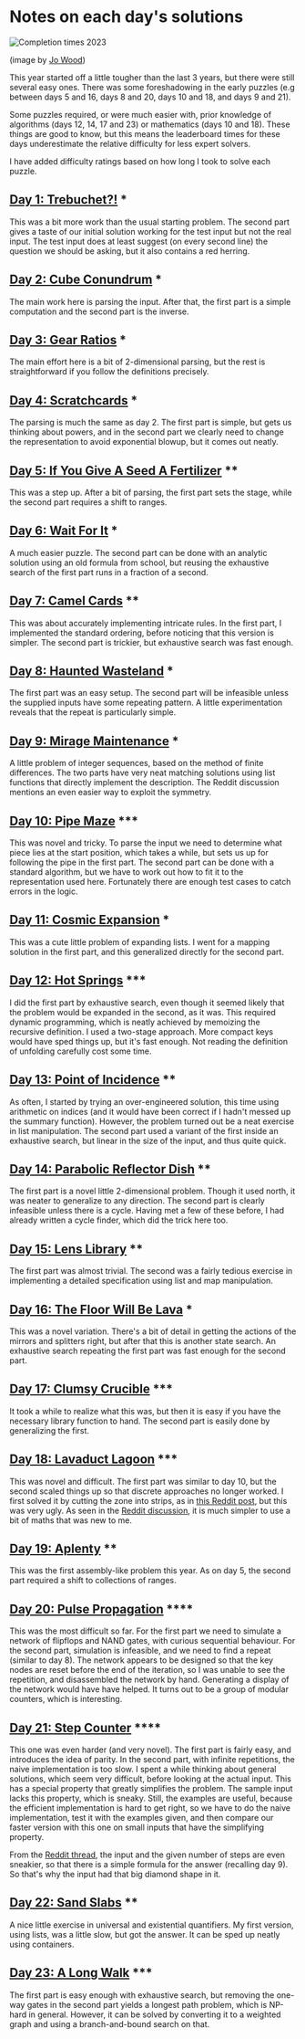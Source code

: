 # Notes on each day's solutions

![Completion times 2023](https://raw.githubusercontent.com/jwoLondon/adventOfCode/master/images/completionTimes2023.png)

(image by [Jo Wood](https://github.com/jwoLondon))

This year started off a little tougher than the last 3 years, but there
were still several easy ones.  There was some foreshadowing in the
early puzzles (e.g between days 5 and 16, days 8 and 20, days 10 and 18,
and days 9 and 21).

Some puzzles required, or were much easier with, prior knowledge of
algorithms (days 12, 14, 17 and 23) or mathematics (days 10 and 18).
These things are good to know, but this means the leaderboard times for
these days underestimate the relative difficulty for less expert solvers.

I have added difficulty ratings based on how long I took to solve each puzzle.

## [Day 1: Trebuchet?!](https://adventofcode.com/2023/day/1) \*

This was a bit more work than the usual starting problem.  The second
part gives a taste of our initial solution working for the test input
but not the real input.  The test input does at least suggest (on every
second line) the question we should be asking, but it also contains a
red herring.

## [Day 2: Cube Conundrum](https://adventofcode.com/2023/day/2) \*

The main work here is parsing the input.  After that, the first part is
a simple computation and the second part is the inverse.

## [Day 3: Gear Ratios](https://adventofcode.com/2023/day/3) \*

The main effort here is a bit of 2-dimensional parsing, but the rest is
straightforward if you follow the definitions precisely.

## [Day 4: Scratchcards](https://adventofcode.com/2023/day/4) \*

The parsing is much the same as day 2.  The first part is simple, but
gets us thinking about powers, and in the second part we clearly need
to change the representation to avoid exponential blowup, but it comes
out neatly.

## [Day 5: If You Give A Seed A Fertilizer](https://adventofcode.com/2023/day/5) \*\*

This was a step up.  After a bit of parsing, the first part sets the
stage, while the second part requires a shift to ranges.

## [Day 6: Wait For It](https://adventofcode.com/2023/day/6) \*

A much easier puzzle.  The second part can be done with an analytic
solution using an old formula from school, but reusing the exhaustive
search of the first part runs in a fraction of a second.

## [Day 7: Camel Cards](https://adventofcode.com/2023/day/7) \*\*

This was about accurately implementing intricate rules.  In the first
part, I implemented the standard ordering, before noticing that this
version is simpler.  The second part is trickier, but exhaustive search
was fast enough.

## [Day 8: Haunted Wasteland](https://adventofcode.com/2023/day/8) \*

The first part was an easy setup.  The second part will be infeasible
unless the supplied inputs have some repeating pattern.  A little
experimentation reveals that the repeat is particularly simple.

## [Day 9: Mirage Maintenance](https://adventofcode.com/2023/day/9) \*

A little problem of integer sequences, based on the method of finite
differences.  The two parts have very neat matching solutions using list
functions that directly implement the description.  The Reddit discussion
mentions an even easier way to exploit the symmetry.

## [Day 10: Pipe Maze](https://adventofcode.com/2023/day/10) \*\*\*

This was novel and tricky.  To parse the input we need to determine what
piece lies at the start position, which takes a while, but sets us up
for following the pipe in the first part.  The second part can be done
with a standard algorithm, but we have to work out how to fit it to the
representation used here.  Fortunately there are enough test cases to
catch errors in the logic.

## [Day 11: Cosmic Expansion](https://adventofcode.com/2023/day/11) \*

This was a cute little problem of expanding lists.  I went for a
mapping solution in the first part, and this generalized directly for
the second part.

## [Day 12: Hot Springs](https://adventofcode.com/2023/day/12) \*\*\*

I did the first part by exhaustive search, even though it seemed
likely that the problem would be expanded in the second, as it was.
This required dynamic programming, which is neatly achieved by memoizing
the recursive definition.  I used a two-stage approach.  More compact
keys would have sped things up, but it's fast enough.  Not reading the
definition of unfolding carefully cost some time.

## [Day 13: Point of Incidence](https://adventofcode.com/2023/day/13) \*\*

As often, I started by trying an over-engineered solution, this time
using arithmetic on indices (and it would have been correct if I hadn't
messed up the summary function).  However, the problem turned out be
a neat exercise in list manipulation.  The second part used a variant
of the first inside an exhaustive search, but linear in the size of the
input, and thus quite quick.

## [Day 14: Parabolic Reflector Dish](https://adventofcode.com/2023/day/14) \*\*

The first part is a novel little 2-dimensional problem.  Though it
used north, it was neater to generalize to any direction.  The second
part is clearly infeasible unless there is a cycle.  Having met a few
of these before, I had already written a cycle finder, which did the
trick here too.

## [Day 15: Lens Library](https://adventofcode.com/2023/day/15) \*\*

The first part was almost trivial.  The second was a fairly tedious
exercise in implementing a detailed specification using list and map
manipulation.

## [Day 16: The Floor Will Be Lava](https://adventofcode.com/2023/day/16) \*

This was a novel variation.  There's a bit of detail in getting the
actions of the mirrors and splitters right, but after that this is
another state search.  An exhaustive search repeating the first part
was fast enough for the second part.

## [Day 17: Clumsy Crucible](https://adventofcode.com/2023/day/17) \*\*\*

It took a while to realize what this was, but then it is easy if you
have the necessary library function to hand.  The second part is easily
done by generalizing the first.

## [Day 18: Lavaduct Lagoon](https://adventofcode.com/2023/day/18) \*\*\*

This was novel and difficult.  The first part was similar to day 10, but
the second scaled things up so that discrete approaches no longer worked.
I first solved it by cutting the zone into strips, as in
[this Reddit post](https://www.reddit.com/r/adventofcode/comments/18l6tlj/2023_day_18_developed_my_own_algorithm/),
but this was very ugly.  As seen in the
[Reddit discussion](https://www.reddit.com/r/adventofcode/comments/18l0qtr/2023_day_18_solutions/),
it is much simpler to use a bit of maths that was new to me.

## [Day 19: Aplenty](https://adventofcode.com/2023/day/19) \*\*

This was the first assembly-like problem this year.  As on day 5, the
second part required a shift to collections of ranges.

## [Day 20: Pulse Propagation](https://adventofcode.com/2023/day/20) \*\*\*\*

This was the most difficult so far.  For the first part we need to
simulate a network of flipflops and NAND gates, with curious sequential
behaviour.  For the second part, simulation is infeasible, and we need
to find a repeat (similar to day 8).  The network appears to be designed
so that the key nodes are reset before the end of the iteration, so I
was unable to see the repetition, and disassembled the network by hand.
Generating a display of the network would have have helped.  It turns
out to be a group of modular counters, which is interesting.

## [Day 21: Step Counter](https://adventofcode.com/2023/day/21) \*\*\*\*

This one was even harder (and very novel).  The first part is fairly
easy, and introduces the idea of parity.  In the second part, with
infinite repetitions, the naive implementation is too slow.  I spent
a while thinking about general solutions, which seem very difficult,
before looking at the actual input.  This has a special property
that greatly simplifies the problem.  The sample input lacks this
property, which is sneaky.  Still, the examples are useful, because
the efficient implementation is hard to get right, so we have to do
the naive implementation, test it with the examples given, and then
compare our faster version with this one on small inputs that have the
simplifying property.

From the [Reddit thread](https://www.reddit.com/r/adventofcode/comments/18nevo3/2023_day_21_solutions/),
the input and the given number of steps are even sneakier, so that there
is a simple formula for the answer (recalling day 9).  So that's why
the input had that big diamond shape in it.

## [Day 22: Sand Slabs](https://adventofcode.com/2023/day/22) \*\*

A nice little exercise in universal and existential quantifiers.
My first version, using lists, was a little slow, but got the answer.
It can be sped up neatly using containers.

## [Day 23: A Long Walk](https://adventofcode.com/2023/day/23) \*\*\*

The first part is easy enough with exhaustive search, but removing the
one-way gates in the second part yields a longest path problem, which
is NP-hard in general.  However, it can be solved by converting it to
a weighted graph and using a branch-and-bound search on that.
